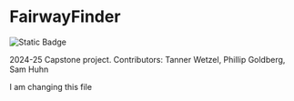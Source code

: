 # FairwayFinder

![Static Badge](https://img.shields.io/badge/etown-capstone-blue)

2024-25 Capstone project. Contributors: Tanner Wetzel, Phillip Goldberg, Sam Huhn

I am changing this file